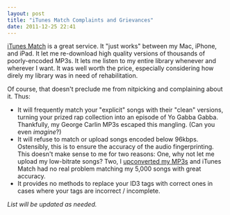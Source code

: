 ```yaml
---
layout: post
title: "iTunes Match Complaints and Grievances"
date: 2011-12-25 22:41
---
```


[iTunes Match][icloud] is a great service. It "just works" between my Mac, iPhone, and iPad. It let me re-download high quality versions of thousands of poorly-encoded MP3s. It lets me listen to my entire library whenever and wherever I want. It was well worth the price, especially considering how direly my library was in need of rehabilitation.

Of course, that doesn't preclude me from nitpicking and complaining about it. Thus:

* It will frequently match your "explicit" songs with their "clean" versions, turning your prized rap collection into an episode of Yo Gabba Gabba. Thankfully, my George Carlin MP3s escaped this mangling. (Can you even *imagine*?)
* It will refuse to match or upload songs encoded below 96kbps. Ostensibly, this is to ensure the accuracy of the audio fingerprinting. This doesn't make sense to me for two reasons: One, why not let me upload my low-bitrate songs? Two, I [upconverted my MP3s][bitrate_forcer] and iTunes Match had no real problem matching my 5,000 songs with great accuracy.
* It provides no methods to replace your ID3 tags with correct ones in cases where your tags are incorrect / incomplete.

*List will be updated as needed.*

  [icloud]: http://www.apple.com/icloud/features/
  [bitrate_forcer]: https://github.com/tysontate/bitrate_forcer
